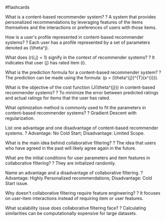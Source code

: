 #flashcards

What is a content-based recommender system?
?
A system that provides personalized recommendations by leveraging features of the items themselves and the interactions or preferences of users with those items.

How is a user's profile represented in content-based recommender systems?
?
Each user has a profile represented by a set of parameters denoted as \(\theta^j\).

What does \(r(i,j) = 1\) signify in the context of recommender systems?
?
It indicates that user \(j\) has rated item \(i\).

What is the prediction formula for a content-based recommender system?
?
The prediction can be made using the formula: \(p = (\theta^{j})^{T}(x^{i})\).

What is the objective of the cost function \(J(\theta^{j})\) in content-based recommender systems?
?
To minimize the error between predicted ratings and actual ratings for items that the user has rated.

What optimization method is commonly used to fit the parameters in content-based recommender systems?
?
Gradient Descent with regularization.

List one advantage and one disadvantage of content-based recommender systems.
?
Advantage: No Cold Start; Disadvantage: Limited Scope.

What is the main idea behind collaborative filtering?
?
The idea that users who have agreed in the past will likely agree again in the future.

What are the initial conditions for user parameters and item features in collaborative filtering?
?
They are initialized randomly.

Name an advantage and a disadvantage of collaborative filtering.
?
Advantage: Highly Personalized recommendations; Disadvantage: Cold Start issue.

Why doesn't collaborative filtering require feature engineering?
?
It focuses on user-item interactions instead of requiring item or user features.

What scalability issue does collaborative filtering face?
?
Calculating similarities can be computationally expensive for large datasets.

